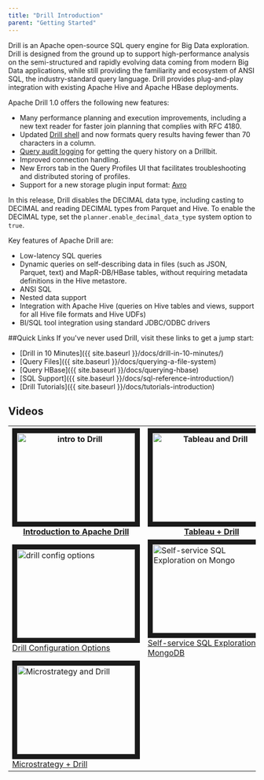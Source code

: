 ```yaml
---
title: "Drill Introduction"
parent: "Getting Started"
---
```

Drill is an Apache open-source SQL query engine for Big Data exploration.
Drill is designed from the ground up to support high-performance analysis on
the semi-structured and rapidly evolving data coming from modern Big Data
applications, while still providing the familiarity and ecosystem of ANSI SQL,
the industry-standard query language. Drill provides plug-and-play integration
with existing Apache Hive and Apache HBase deployments. 

Apache Drill 1.0 offers the following new features:

* Many performance planning and execution improvements, including a new text reader for faster join planning that complies with RFC 4180.
* Updated [Drill shell]({{site.baseurl}}/docs/configuring-the-drill-shell/#examples-of-configuring-the-drill-shell) and now formats query results having fewer than 70 characters in a column.
* [Query audit logging]({{site.baseurl}}/docs/getting-query-information/) for getting the query history on a Drillbit.
* Improved connection handling.
* New Errors tab in the Query Profiles UI that facilitates troubleshooting and distributed storing of profiles.
* Support for a new storage plugin input format: [Avro](http://avro.apache.org/docs/current/spec.html)

In this release, Drill disables the DECIMAL data type, including casting to DECIMAL and reading DECIMAL types from Parquet and Hive. To enable the DECIMAL type, set the `planner.enable_decimal_data_type` system option to `true`.

Key features of Apache Drill are:

  * Low-latency SQL queries
  * Dynamic queries on self-describing data in files (such as JSON, Parquet, text) and MapR-DB/HBase tables, without requiring metadata definitions in the Hive metastore.
  * ANSI SQL
  * Nested data support
  * Integration with Apache Hive (queries on Hive tables and views, support for all Hive file formats and Hive UDFs)
  * BI/SQL tool integration using standard JDBC/ODBC drivers

##Quick Links
If you've never used Drill, visit these links to get a jump start:

* [Drill in 10 Minutes]({{ site.baseurl }}/docs/drill-in-10-minutes/)
* [Query Files]({{ site.baseurl }}/docs/querying-a-file-system)
* [Query HBase]({{ site.baseurl }}/docs/querying-hbase)
* [SQL Support]({{ site.baseurl }}/docs/sql-reference-introduction/)
* [Drill Tutorials]({{ site.baseurl }}/docs/tutorials-introduction)

## Videos

<table>
  <tr>
    <th><a href="http://www.youtube.com/watch?feature=player_embedded&v=HITzj3ihSUk
" target="_blank"><img src="http://img.youtube.com/vi/HITzj3ihSUk/0.jpg" 
alt="intro to Drill" width="240" height="180" border="10" />Introduction to Apache Drill</a></th>
    <th><a href="http://www.youtube.com/watch?feature=player_embedded&v=FkcegazNuio
" target="_blank"><img src="http://img.youtube.com/vi/FkcegazNuio/0.jpg" 
alt="Tableau and Drill" width="240" height="180" border="10" />Tableau + Drill</a</th>
  </tr>
  <tr>
    <td><a href="http://www.youtube.com/watch?feature=player_embedded&v=kG6vzsk8T7E
" target="_blank"><img src="http://img.youtube.com/vi/kG6vzsk8T7E/0.jpg" 
alt="drill config options" width="240" height="180" border="10" />Drill Configuration Options</a></td>
    <td><a href="http://www.youtube.com/watch?feature=player_embedded&v=XUIKlsX8yVM
" target="_blank"><img src="http://img.youtube.com/vi/XUIKlsX8yVM/0.jpg" 
alt="Self-service SQL Exploration on Mongo" width="240" height="180" border="10" />Self-service SQL Exploration on MongoDB</a></td>
  </tr>
  <tr>
    <td><a href="http://www.youtube.com/watch?feature=player_embedded&v=uyN9DDCNP8o
" target="_blank"><img src="http://img.youtube.com/vi/uyN9DDCNP8o/0.jpg" 
alt="Microstrategy and Drill" width="240" height="180" border="10" />Microstrategy + Drill</a></td>
    <td></td>
  </tr>
</table>

